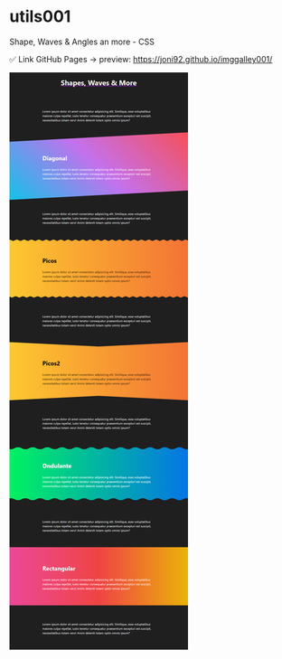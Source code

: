 # utils001
Shape, Waves &amp; Angles an more - CSS

✅ Link GitHub Pages -> preview: https://joni92.github.io/imggalley001/


![preview.png](https://github.com/Joni92/utils001/blob/main/preview.png)
